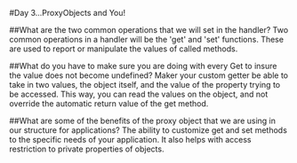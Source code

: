 #Day 3...ProxyObjects and You!

##What are the two common operations that we will set in the handler?
Two common operations in a handler will be the 'get' and 'set' functions. These are used to report or manipulate the values of called methods.

##What do you have to make sure you are doing with every Get to insure the value does not become undefined?
Maker your custom getter be able to take in two values, the object itself, and the value of the property trying to be accessed. This way, you can read the values on the object, and not override the automatic return value of the get method. 

##What are some of the benefits of the proxy object that we are using in our structure for applications?
The ability to customize get and set methods to the specific needs of your application. It also helps with access restriction to private properties of objects. 
